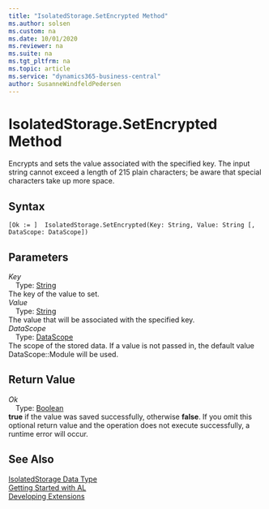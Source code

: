 ```yaml
---
title: "IsolatedStorage.SetEncrypted Method"
ms.author: solsen
ms.custom: na
ms.date: 10/01/2020
ms.reviewer: na
ms.suite: na
ms.tgt_pltfrm: na
ms.topic: article
ms.service: "dynamics365-business-central"
author: SusanneWindfeldPedersen
---
```

[//]: # (START>DO_NOT_EDIT)
[//]: # (IMPORTANT:Do not edit any of the content between here and the END>DO_NOT_EDIT.)
[//]: # (Any modifications should be made in the .xml files in the ModernDev repo.)
# IsolatedStorage.SetEncrypted Method
Encrypts and sets the value associated with the specified key. The input string cannot exceed a length of 215 plain characters; be aware that special characters take up more space.


## Syntax
```
[Ok := ]  IsolatedStorage.SetEncrypted(Key: String, Value: String [, DataScope: DataScope])
```
## Parameters
*Key*  
&emsp;Type: [String](../string/string-data-type.md)  
The key of the value to set.  
*Value*  
&emsp;Type: [String](../string/string-data-type.md)  
The value that will be associated with the specified key.  
*DataScope*  
&emsp;Type: [DataScope](../datascope/datascope-option.md)  
The scope of the stored data. If a value is not passed in, the default value DataScope::Module will be used.  


## Return Value
*Ok*  
&emsp;Type: [Boolean](../boolean/boolean-data-type.md)  
**true** if the value was saved successfully, otherwise **false**. If you omit this optional return value and the operation does not execute successfully, a runtime error will occur.    


[//]: # (IMPORTANT: END>DO_NOT_EDIT)
## See Also
[IsolatedStorage Data Type](isolatedstorage-data-type.md)  
[Getting Started with AL](../../devenv-get-started.md)  
[Developing Extensions](../../devenv-dev-overview.md)